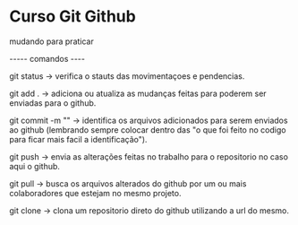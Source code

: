 
# Curso Git Github

mudando para praticar 

----- comandos ----

git status -> verifica o stauts das movimentaçoes e pendencias.

git add . -> adiciona ou atualiza as mudanças feitas para poderem ser enviadas para o github.

git commit -m "" -> identifica os arquivos adicionados para serem enviados ao github (lembrando sempre colocar  dentro das "o que foi feito no codigo para ficar mais facil a identificação").

git push -> envia as alterações feitas no trabalho para o repositorio no caso aqui o github.

git pull -> busca os arquivos alterados do github por um ou mais colaboradores que estejam no mesmo projeto.

git clone -> clona um repositorio direto do github utilizando a url do mesmo.
